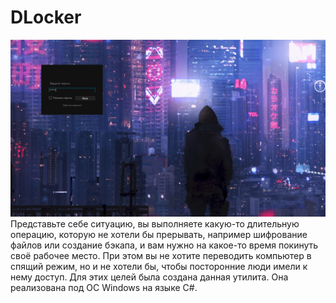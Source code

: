 # DLocker
![Screenshot](https://github.com/l1ghth4t/DLocker/blob/master/media/Screen100.png)
Представьте себе ситуацию, вы выполняете какую-то длительную операцию, которую не хотели бы прерывать, например шифрование файлов или создание бэкапа, и вам нужно на какое-то время покинуть своё рабочее место. При этом вы не хотите переводить компьютер в спящий режим, но и не хотели бы, чтобы посторонние люди имели к нему доступ. Для этих целей была создана данная утилита. Она реализована под ОС Windows на языке C#.
